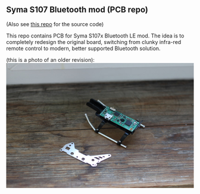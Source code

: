 ## Syma S107 Bluetooth mod (PCB repo)

(Also see [this repo](https://github.com/dossalab/Syma-s107-bluetooth-mod-firmware) for the source code)

This repo contains PCB for Syma S107x Bluetooth LE mod. The idea is to completely redesign the original board, switching from clunky infra-red remote control to modern, better supported Bluetooth solution.

(this is a photo of an older revision):
![title image](graphics/index-small.jpg)
